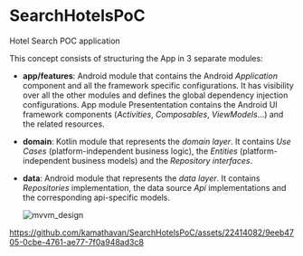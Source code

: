 # SearchHotelsPoC
Hotel Search POC application

This concept consists of structuring the App in 3 separate modules:
* **app/features**: Android module that contains the Android _Application_ component and all the framework specific configurations. It has visibility over all the other modules and defines the global dependency injection configurations. App module Presententation contains the Android UI framework components (_Activities_, _Composables_, _ViewModels_...) and the related resources.
* **domain**: Kotlin module that represents the _domain layer_. It contains _Use Cases_ (platform-independent business logic), the _Entities_ (platform-independent business models) and the _Repository interfaces_.
* **data**: Android module that represents the _data layer_. It contains _Repositories_ implementation, the data source _Api_ implementations and the corresponding api-specific models.

  ![mvvm_design](https://github.com/kamathavan/SearchHotelsPoC/assets/22414082/704a90a5-a276-45cc-ad5b-ae157d157955)

  
https://github.com/kamathavan/SearchHotelsPoC/assets/22414082/9eeb4705-0cbe-4761-ae77-7f0a948ad3c8

